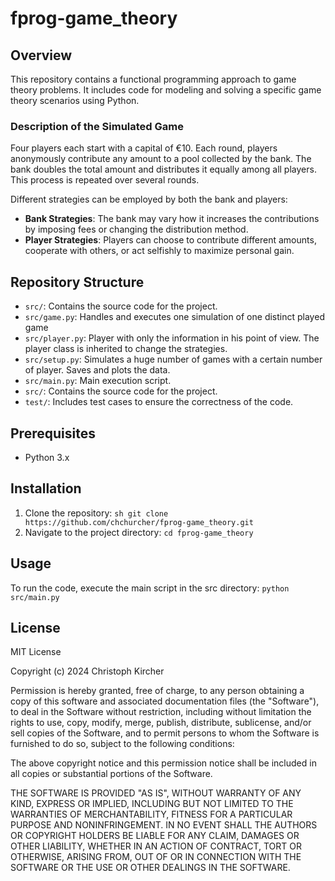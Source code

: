 # fprog-game_theory

## Overview

This repository contains a functional programming approach to game theory problems. It includes code for modeling and solving a specific game theory scenarios using Python.

### Description of the Simulated Game

Four players each start with a capital of €10. Each round, players anonymously contribute any amount to a pool collected by the bank. The bank doubles the total amount and distributes it equally among all players. This process is repeated over several rounds. 

Different strategies can be employed by both the bank and players:
- **Bank Strategies**: The bank may vary how it increases the contributions by imposing fees or changing the distribution method.
- **Player Strategies**: Players can choose to contribute different amounts, cooperate with others, or act selfishly to maximize personal gain.

## Repository Structure

- `src/`: Contains the source code for the project.
- `src/game.py`: Handles and executes one simulation of one distinct played game
- `src/player.py`: Player with only the information in his point of view. The player class is inherited to change the strategies.
- `src/setup.py`: Simulates a huge number of games with a certain number of player. Saves and plots the data.
- `src/main.py`: Main execution script.
- `src/`: Contains the source code for the project.
- `test/`: Includes test cases to ensure the correctness of the code.

## Prerequisites

- Python 3.x

## Installation

1. Clone the repository:
   ```sh git clone https://github.com/chchurcher/fprog-game_theory.git```
2. Navigate to the project directory:
   ```cd fprog-game_theory```

## Usage
To run the code, execute the main script in the src directory:
    ```python src/main.py```


## License
MIT License

Copyright (c) 2024 Christoph Kircher

Permission is hereby granted, free of charge, to any person obtaining a copy
of this software and associated documentation files (the "Software"), to deal
in the Software without restriction, including without limitation the rights
to use, copy, modify, merge, publish, distribute, sublicense, and/or sell
copies of the Software, and to permit persons to whom the Software is
furnished to do so, subject to the following conditions:

The above copyright notice and this permission notice shall be included in all
copies or substantial portions of the Software.

THE SOFTWARE IS PROVIDED "AS IS", WITHOUT WARRANTY OF ANY KIND, EXPRESS OR
IMPLIED, INCLUDING BUT NOT LIMITED TO THE WARRANTIES OF MERCHANTABILITY,
FITNESS FOR A PARTICULAR PURPOSE AND NONINFRINGEMENT. IN NO EVENT SHALL THE
AUTHORS OR COPYRIGHT HOLDERS BE LIABLE FOR ANY CLAIM, DAMAGES OR OTHER
LIABILITY, WHETHER IN AN ACTION OF CONTRACT, TORT OR OTHERWISE, ARISING FROM,
OUT OF OR IN CONNECTION WITH THE SOFTWARE OR THE USE OR OTHER DEALINGS IN THE
SOFTWARE.